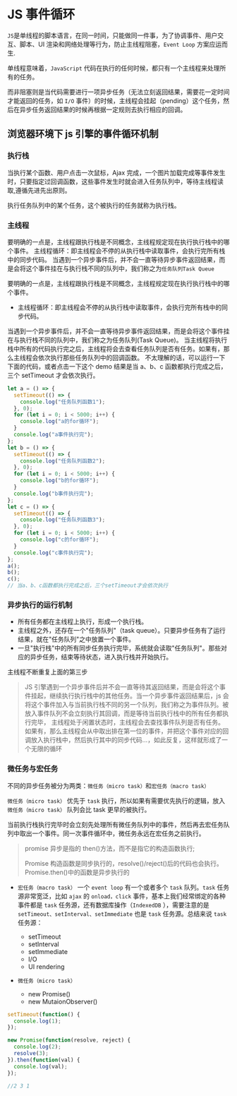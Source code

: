 # JS 事件循环

`JS`是单线程的脚本语言，在同一时间，只能做同一件事，为了协调事件、用户交互、脚本、UI 渲染和网络处理等行为，防止主线程阻塞，`Event Loop` 方案应运而生.

单线程意味着，`JavaScript` 代码在执行的任何时候，都只有一个主线程来处理所有的任务。

而非阻塞则是当代码需要进行一项异步任务（无法立刻返回结果，需要花一定时间才能返回的任务，如 `I/O` 事件）的时候，主线程会挂起（pending）这个任务，然后在异步任务返回结果的时候再根据一定规则去执行相应的回调。

## 浏览器环境下 js 引擎的事件循环机制

### 执行栈

当执行某个函数、用户点击一次鼠标，Ajax 完成，一个图片加载完成等事件发生时，只要指定过回调函数，这些事件发生时就会进入任务队列中，等待主线程读取,遵循先进先出原则。

执行任务队列中的某个任务，这个被执行的任务就称为执行栈。

### 主线程

要明确的一点是，主线程跟执行栈是不同概念，主线程规定现在执行执行栈中的哪个事件。
主线程循环：即主线程会不停的从执行栈中读取事件，会执行完所有栈中的同步代码。
当遇到一个异步事件后，并不会一直等待异步事件返回结果，而是会将这个事件挂在与执行栈不同的队列中，我们称之为`任务队列Task Queue`

要明确的一点是，主线程跟执行栈是不同概念，主线程规定现在执行执行栈中的哪个事件。

- 主线程循环：即主线程会不停的从执行栈中读取事件，会执行完所有栈中的同步代码。

当遇到一个异步事件后，并不会一直等待异步事件返回结果，而是会将这个事件挂在与执行栈不同的队列中，我们称之为任务队列(Task Queue)。
当主线程将执行栈中所有的代码执行完之后，主线程将会去查看任务队列是否有任务。如果有，那么主线程会依次执行那些任务队列中的回调函数。
不太理解的话，可以运行一下下面的代码，或者点击一下这个 demo
结果是当 a、b、c 函数都执行完成之后，三个 setTimeout 才会依次执行。

```js
let a = () => {
  setTimeout(() => {
    console.log("任务队列函数1");
  }, 0);
  for (let i = 0; i < 5000; i++) {
    console.log("a的for循环");
  }
  console.log("a事件执行完");
};
let b = () => {
  setTimeout(() => {
    console.log("任务队列函数2");
  }, 0);
  for (let i = 0; i < 5000; i++) {
    console.log("b的for循环");
  }
  console.log("b事件执行完");
};
let c = () => {
  setTimeout(() => {
    console.log("任务队列函数3");
  }, 0);
  for (let i = 0; i < 5000; i++) {
    console.log("c的for循环");
  }
  console.log("c事件执行完");
};
a();
b();
c();
// 当a、b、c函数都执行完成之后，三个setTimeout才会依次执行
```

### 异步执行的运行机制

- 所有任务都在主线程上执行，形成一个执行栈。
- 主线程之外，还存在一个"任务队列"（task queue）。只要异步任务有了运行结果，就在"任务队列"之中放置一个事件。
- 一旦"执行栈"中的所有同步任务执行完毕，系统就会读取"任务队列"。那些对应的异步任务，结束等待状态，进入执行栈并开始执行。

主线程不断重复上面的第三步

> JS 引擎遇到一个异步事件后并不会一直等待其返回结果，而是会将这个事件挂起，继续执行执行栈中的其他任务。当一个异步事件返回结果后，js 会将这个事件加入与当前执行栈不同的另一个队列，我们称之为事件队列。被放入事件队列不会立刻执行其回调，而是等待当前执行栈中的所有任务都执行完毕， 主线程处于闲置状态时，主线程会去查找事件队列是否有任务。如果有，那么主线程会从中取出排在第一位的事件，并把这个事件对应的回调放入执行栈中，然后执行其中的同步代码...，如此反复，这样就形成了一个无限的循环

### 微任务与宏任务

不同的异步任务被分为两类：`微任务（micro task）`和`宏任务（macro task）`

`微任务（micro task）` 优先于 `task` 执行，所以如果有需要优先执行的逻辑，放入 `微任务（micro task）` 队列会比 task 更早的被执行。

当前执行栈执行完毕时会立刻先处理所有微任务队列中的事件，然后再去宏任务队列中取出一个事件。同一次事件循环中，微任务永远在宏任务之前执行。

> promise 异步是指的 then()方法，而不是指它的构造函数执行;
>
> Promise 构造函数是同步执行的，resolve()/reject()后的代码也会执行。Promise.then()中的函数是异步执行的

- `宏任务（macro task）`
  一个 `event loop` 有一个或者多个 `task` 队列。`task` 任务源非常宽泛，比如 `ajax` 的 `onload，click` 事件，基本上我们经常绑定的各种事件都是 `task` 任务源，还有数据库操作（`IndexedDB` ），需要注意的是`setTimeout、setInterval、setImmediate` 也是 `task` 任务源。总结来说 `task` 任务源：

  - setTimeout
  - setInterval
  - setImmediate
  - I/O
  - UI rendering

- `微任务（micro task）`
  - new Promise()
  - new MutaionObserver()

```js
setTimeout(function() {
  console.log(1);
});

new Promise(function(resolve, reject) {
  console.log(2);
  resolve(3);
}).then(function(val) {
  console.log(val);
});

//2 3 1
```
